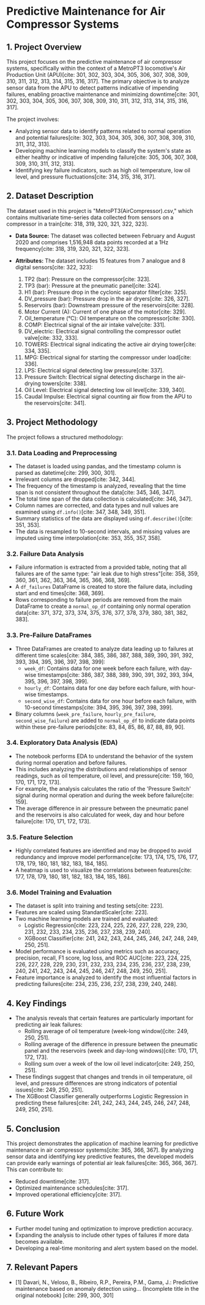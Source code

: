 # Predictive Maintenance for Air Compressor Systems

## 1. Project Overview

This project focuses on the predictive maintenance of air compressor systems, specifically within the context of a MetroPT3 locomotive's Air Production Unit (APU)[cite: 301, 302, 303, 304, 305, 306, 307, 308, 309, 310, 311, 312, 313, 314, 315, 316, 317]. The primary objective is to analyze sensor data from the APU to detect patterns indicative of impending failures, enabling proactive maintenance and minimizing downtime[cite: 301, 302, 303, 304, 305, 306, 307, 308, 309, 310, 311, 312, 313, 314, 315, 316, 317].

The project involves:

* Analyzing sensor data to identify patterns related to normal operation and potential failures[cite: 302, 303, 304, 305, 306, 307, 308, 309, 310, 311, 312, 313].
* Developing machine learning models to classify the system's state as either healthy or indicative of impending failure[cite: 305, 306, 307, 308, 309, 310, 311, 312, 313].
* Identifying key failure indicators, such as high oil temperature, low oil level, and pressure fluctuations[cite: 314, 315, 316, 317].

## 2. Dataset Description

The dataset used in this project is "MetroPT3(AirCompressor).csv," which contains multivariate time-series data collected from sensors on a compressor in a train[cite: 318, 319, 320, 321, 322, 323].

* **Data Source:** The dataset was collected between February and August 2020 and comprises 1,516,948 data points recorded at a 1Hz frequency[cite: 318, 319, 320, 321, 322, 323].
* **Attributes:** The dataset includes 15 features from 7 analogue and 8 digital sensors[cite: 322, 323]:

    1.  TP2 (bar): Pressure on the compressor[cite: 323].
    2.  TP3 (bar): Pressure at the pneumatic panel[cite: 324].
    3.  H1 (bar): Pressure drop in the cyclonic separator filter[cite: 325].
    4.  DV\_pressure (bar): Pressure drop in the air dryers[cite: 326, 327].
    5.  Reservoirs (bar): Downstream pressure of the reservoirs[cite: 328].
    6.  Motor Current (A): Current of one phase of the motor[cite: 329].
    7.  Oil\_temperature (°C): Oil temperature on the compressor[cite: 330].
    8.  COMP: Electrical signal of the air intake valve[cite: 331].
    9.  DV\_electric: Electrical signal controlling the compressor outlet valve[cite: 332, 333].
    10. TOWERS: Electrical signal indicating the active air drying tower[cite: 334, 335].
    11. MPG: Electrical signal for starting the compressor under load[cite: 336].
    12. LPS: Electrical signal detecting low pressure[cite: 337].
    13. Pressure Switch: Electrical signal detecting discharge in the air-drying towers[cite: 338].
    14. Oil Level: Electrical signal detecting low oil level[cite: 339, 340].
    15. Caudal Impulse: Electrical signal counting air flow from the APU to the reservoirs[cite: 341].

## 3. Project Methodology

The project follows a structured methodology:

### 3.1. Data Loading and Preprocessing

* The dataset is loaded using pandas, and the timestamp column is parsed as datetime[cite: 299, 300, 301].
* Irrelevant columns are dropped[cite: 342, 344].
* The frequency of the timestamp is analyzed, revealing that the time span is not consistent throughout the data[cite: 345, 346, 347].
* The total time span of the data collection is calculated[cite: 346, 347].
* Column names are corrected, and data types and null values are examined using `df.info()`[cite: 347, 348, 349, 351].
* Summary statistics of the data are displayed using `df.describe()`[cite: 351, 353].
* The data is resampled to 10-second intervals, and missing values are imputed using time interpolation[cite: 353, 355, 357, 358].

### 3.2. Failure Data Analysis

* Failure information is extracted from a provided table, noting that all failures are of the same type: "air leak due to high stress"[cite: 358, 359, 360, 361, 362, 363, 364, 365, 366, 368, 369].
* A `df_failures` DataFrame is created to store the failure data, including start and end times[cite: 368, 369].
* Rows corresponding to failure periods are removed from the main DataFrame to create a `normal_op_df` containing only normal operation data[cite: 371, 372, 373, 374, 375, 376, 377, 378, 379, 380, 381, 382, 383].

### 3.3. Pre-Failure DataFrames

* Three DataFrames are created to analyze data leading up to failures at different time scales[cite: 384, 385, 386, 387, 388, 389, 390, 391, 392, 393, 394, 395, 396, 397, 398, 399]:
    * `week_df`: Contains data for one week before each failure, with day-wise timestamps[cite: 386, 387, 388, 389, 390, 391, 392, 393, 394, 395, 396, 397, 398, 399].
    * `hourly_df`: Contains data for one day before each failure, with hour-wise timestamps.
    * `second_wise_df`: Contains data for one hour before each failure, with 10-second timestamps[cite: 394, 395, 396, 397, 398, 399].
* Binary columns (`week_pre_failure`, `hourly_pre_failure`, `second_wise_failure`) are added to `normal_op_df` to indicate data points within these pre-failure periods[cite: 83, 84, 85, 86, 87, 88, 89, 90].

### 3.4. Exploratory Data Analysis (EDA)

* The notebook performs EDA to understand the behavior of the system during normal operation and before failures.
* This includes analyzing the distributions and relationships of sensor readings, such as oil temperature, oil level, and pressure[cite: 159, 160, 170, 171, 172, 173].
* For example, the analysis calculates the ratio of the 'Pressure Switch' signal during normal operation and during the week before failure[cite: 159].
* The average difference in air pressure between the pneumatic panel and the reservoirs is also calculated for week, day and hour before failure[cite: 170, 171, 172, 173].

### 3.5. Feature Selection

* Highly correlated features are identified and may be dropped to avoid redundancy and improve model performance[cite: 173, 174, 175, 176, 177, 178, 179, 180, 181, 182, 183, 184, 185].
* A heatmap is used to visualize the correlations between features[cite: 177, 178, 179, 180, 181, 182, 183, 184, 185, 186].

### 3.6. Model Training and Evaluation

* The dataset is split into training and testing sets[cite: 223].
* Features are scaled using StandardScaler[cite: 223].
* Two machine learning models are trained and evaluated:
    * Logistic Regression[cite: 223, 224, 225, 226, 227, 228, 229, 230, 231, 232, 233, 234, 235, 236, 237, 238, 239, 240].
    * XGBoost Classifier[cite: 241, 242, 243, 244, 245, 246, 247, 248, 249, 250, 251].
* Model performance is evaluated using metrics such as accuracy, precision, recall, F1 score, log loss, and ROC AUC[cite: 223, 224, 225, 226, 227, 228, 229, 230, 231, 232, 233, 234, 235, 236, 237, 238, 239, 240, 241, 242, 243, 244, 245, 246, 247, 248, 249, 250, 251].
* Feature importance is analyzed to identify the most influential factors in predicting failures[cite: 234, 235, 236, 237, 238, 239, 240, 248].

## 4. Key Findings

* The analysis reveals that certain features are particularly important for predicting air leak failures:
    * Rolling average of oil temperature (week-long window)[cite: 249, 250, 251].
    * Rolling average of the difference in pressure between the pneumatic panel and the reservoirs (week and day-long windows)[cite: 170, 171, 172, 173].
    * Rolling sum over a week of the low oil level indicator[cite: 249, 250, 251].
* These findings suggest that changes and trends in oil temperature, oil level, and pressure differences are strong indicators of potential issues[cite: 249, 250, 251].
* The XGBoost Classifier generally outperforms Logistic Regression in predicting these failures[cite: 241, 242, 243, 244, 245, 246, 247, 248, 249, 250, 251].

## 5. Conclusion

This project demonstrates the application of machine learning for predictive maintenance in air compressor systems[cite: 365, 366, 367]. By analyzing sensor data and identifying key predictive features, the developed models can provide early warnings of potential air leak failures[cite: 365, 366, 367]. This can contribute to:

* Reduced downtime[cite: 317].
* Optimized maintenance schedules[cite: 317].
* Improved operational efficiency[cite: 317].

## 6. Future Work

* Further model tuning and optimization to improve prediction accuracy.
* Expanding the analysis to include other types of failures if more data becomes available.
* Developing a real-time monitoring and alert system based on the model.

## 7. Relevant Papers

* \[1] Davari, N., Veloso, B., Ribeiro, R.P., Pereira, P.M., Gama, J.: Predictive maintenance based on anomaly detection using... (Incomplete title in the original notebook) [cite: 299, 300, 301]